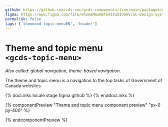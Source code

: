 ```yaml
---
github: https://github.com/cds-snc/gcds-components/tree/main/packages/web/src/components/gcds-topic-menu
figma: https://www.figma.com/file/mh2maMG2NBtk41k1O1UGHV/GC-Design-System?type=design&node-id=7696-5049&mode=design&t=2my46MmKTAF9hApN-0
permalink: false
tags: ['themeand-topic-menuEN', 'header']
---
```


# Theme and topic menu <br>`<gcds-topic-menu>`

_Also called: global navigation, theme-based navigation._

The theme and topic menu is a navigation to the top tasks of Government of Canada websites.

{% docLinks locale stage figma github %}
{% enddocLinks %}

{% componentPreview "Theme and topic menu component preview" "px-0 py-400" %}

<div aria-hidden="true">
  <gcds-topic-menu>
  </gcds-topic-menu>
</div>
{% endcomponentPreview %}
